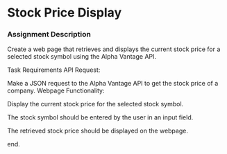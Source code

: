 
# Stock Price Display

### Assignment Description
Create a web page that retrieves and displays the current stock price for a selected stock symbol using the Alpha Vantage API.

Task Requirements
API Request:

Make a JSON request to the Alpha Vantage API to get the stock price of a company.
Webpage Functionality:

Display the current stock price for the selected stock symbol.

The stock symbol should be entered by the user in an input field.

The retrieved stock price should be displayed on the webpage.

end.
